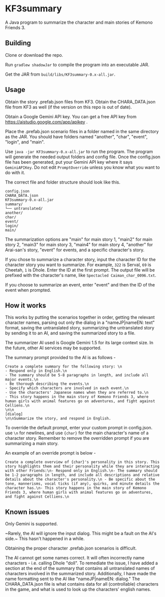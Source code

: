 # KF3summary
A Java program to summarize the character and main stories of Kemono Friends 3.

## Building
Clone or download the repo.

Run `gradlew shadowJar` to compile the program into an executable JAR.

Get the JAR from `build/libs/KF3summary-0.x-all.jar`.

## Usage
Obtain the story .prefab.json files from KF3. Obtain the CHARA_DATA.json file from KF3 as well (if the version on this repo is out of date).

Obtain a Google Gemini API key. You can get a free API key from https://aistudio.google.com/app/apikey .

Place the .prefab.json scenario files in a folder named in the same directory as the JAR. You should have folders named "another", "char", "event", "login", and "main".

Use `java -jar KF3summary-0.x-all.jar` to run the program. The program will generate the needed output folders and config file. Once the config.json file has been generated, put your Gemini API key where it says `GeminiAPIKey`. Do not edit `PromptOverride` unless you know what you want to do with it.

The correct file and folder structure should look like this.
```
config.json
CHARA_DATA.json
KF3summary-0.x-all.jar
summary/
└── untranslated/
another/
char/
event/
login/
main/
```

The summarization options are "main" for main story 1, "main2" for main story 2, "main3" for main story 3, "main4" for main story 4, "another" for Arai-san's story, "event" for events, and a specific character's story.

If you chose to summarize a character story, input the character ID for the character story you want to summarize. For example, `322` is Serval, `69` is Cheetah, `1` is Dhole. Enter the ID at the first prompt. The output file will be prefixed with the character's name, like ``Spectacled Caiman_char_0096.txt``.

If you choose to summarize an event, enter "event" and then the ID of the event when prompted.

## How it works
This works by putting the scenarios together in order, getting the relevant character names, parsing out only the dialog in a "nameJP|nameEN: text" format, saving the untranslated story, summarizing the untranslated story by sending it to an AI, and saving the summarized story to a file.

The summarizer AI used is Google Gemini 1.5 for its large context size. In the future, other AI services may be supported.

The summary prompt provided to the AI is as follows -
```
Create a complete summary for the following story: \n
- Respond only in English.\n
- The summary should be 5-8 paragraphs in length, and include all major events.\n
- Be thorough describing the events.\n
- Specify which characters are involved in each event.\n
- Use the characters' Japanese names when they are referred to.\n
- This story happens in the main story of Kemono Friends 3, where human girls with animal features go on adventures, and fight against Celliens.\n
\n\n
[dialog]
\n\nSummarize the story, and respond in English.
```
To override the default prompt, enter your custom prompt in config.json. use `\n` for newlines, and use ``{char}`` for the main character's name of a character story. Remember to remove the overridden prompt if you are summarizing a main story.

An example of an override prompt is below -

```
Create a complete overview of {char}'s personality in this story. This story highlights them and their personality while they are interacting with other Friends:\n- Respond only in English.\n- The summary should be 1-2 paragraphs in length, and include all descriptions and relative details about the character's personality.\n - Be specific about the tone, mannerisms, vocal ticks (if any), quirks, and minute details the character has.\n- This story happens in the main story of Kemono Friends 3, where human girls with animal features go on adventures, and fight against Celliens.\n
```

## Known issues
Only Gemini is supported.

~Rarely, the AI will ignore the input dialog. This might be a fault on the AI's side.~ This hasn't happened in a while.

Obtaining the proper character .prefab.json scenarios is difficult.

The AI cannot get some names correct. It will often incorrectly name characters - i.e. calling Dhole "doll". To remediate the issue, I have added a section at the end of the summary that contains all untranslated names of characters involved in the summarized story. Additionally, I have made the name formatting sent to the AI like "nameJP|nameEN: dialog." The CHARA_DATA.json file is what contains data for all (controllable) characters in the game, and what is used to look up the characters' english names.